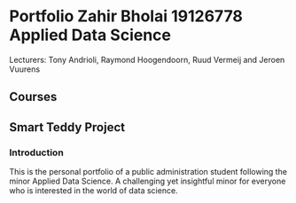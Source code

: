 # Portfolio Zahir Bholai 19126778 Applied Data Science
Lecturers: Tony Andrioli, Raymond Hoogendoorn, Ruud Vermeij and Jeroen Vuurens

## Courses

## Smart Teddy Project
### Introduction
This is the personal portfolio of a public administration student following the minor Applied Data Science. A challenging yet insightful minor for everyone who is interested in the world of data science.   
##
